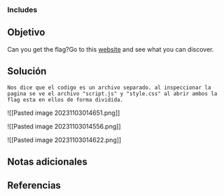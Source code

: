 ### Includes
## Objetivo
Can you get the flag?Go to this [website](http://saturn.picoctf.net:50761/) and see what you can discover.
## Solución 
```shell
Nos dice que el codigo es un archivo separado. al inspeccionar la pagina se ve el archivo "script.js" y "style.css" al abrir ambos la flag esta en ellos de forma dividida.
```
![[Pasted image 20231103014651.png]]

![[Pasted image 20231103014556.png]]

![[Pasted image 20231103014622.png]]
## Notas adicionales
## Referencias